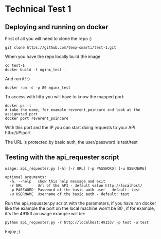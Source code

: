 # Technical Test 1 #
## Deploying and running on docker ##
First of all you will need to clone the repo :)
```
git clone https://github.com/temp-omarti/test-1.git
```
When you have the repo locally build the image
```
cd test-1
docker build -t nginx_test .
```
And run it! :)
```
docker run -d -p 80 nginx_test
```
To access with http you will have to know the mapped port:
```
docker ps -l
# take the name, for example reverent_poincare and look at the assignated port
docker port reverent_poincare
```
With this port and the IP you can start doing requests to your API.
http://$IP:$port

The URL is protected by basic auth, the user/password is test/test

## Testing with the api_requester script ##
```
usage: api_requester.py [-h] [-r URL] [-p PASSWORD] [-u USERNAME]

optional arguments:
  -h, --help   show this help message and exit
  -r URL       Url of the API - default value http://localhost/
  -p PASSWORD  Password of the basic auth user - default: test
  -u USERNAME  Username of the basic auth - default: test
```

Run the api_requester.py script with the parameters, if you have ran
docker like the example the port on the local machine won't be 80
, if for example, it's the 49153 an usage example will be:
```
python api_requester.py -r http://localhost:49153/ -p test -u test
```

Enjoy ;)
